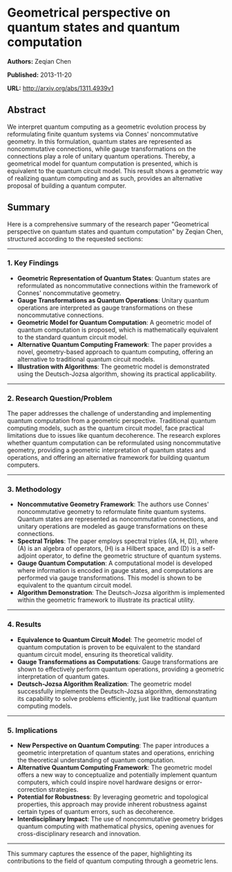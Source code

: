 # Geometrical perspective on quantum states and quantum computation

**Authors:** Zeqian Chen

**Published:** 2013-11-20

**URL:** http://arxiv.org/abs/1311.4939v1

## Abstract

We interpret quantum computing as a geometric evolution process by
reformulating finite quantum systems via Connes' noncommutative geometry. In
this formulation, quantum states are represented as noncommutative connections,
while gauge transformations on the connections play a role of unitary quantum
operations. Thereby, a geometrical model for quantum computation is presented,
which is equivalent to the quantum circuit model. This result shows a geometric
way of realizing quantum computing and as such, provides an alternative
proposal of building a quantum computer.

## Summary

Here is a comprehensive summary of the research paper "Geometrical perspective on quantum states and quantum computation" by Zeqian Chen, structured according to the requested sections:

---

### 1. Key Findings
- **Geometric Representation of Quantum States**: Quantum states are reformulated as noncommutative connections within the framework of Connes' noncommutative geometry.
- **Gauge Transformations as Quantum Operations**: Unitary quantum operations are interpreted as gauge transformations on these noncommutative connections.
- **Geometric Model for Quantum Computation**: A geometric model of quantum computation is proposed, which is mathematically equivalent to the standard quantum circuit model.
- **Alternative Quantum Computing Framework**: The paper provides a novel, geometry-based approach to quantum computing, offering an alternative to traditional quantum circuit models.
- **Illustration with Algorithms**: The geometric model is demonstrated using the Deutsch-Jozsa algorithm, showing its practical applicability.

---

### 2. Research Question/Problem
The paper addresses the challenge of understanding and implementing quantum computation from a geometric perspective. Traditional quantum computing models, such as the quantum circuit model, face practical limitations due to issues like quantum decoherence. The research explores whether quantum computation can be reformulated using noncommutative geometry, providing a geometric interpretation of quantum states and operations, and offering an alternative framework for building quantum computers.

---

### 3. Methodology
- **Noncommutative Geometry Framework**: The authors use Connes' noncommutative geometry to reformulate finite quantum systems. Quantum states are represented as noncommutative connections, and unitary operations are modeled as gauge transformations on these connections.
- **Spectral Triples**: The paper employs spectral triples \((A, H, D)\), where \(A\) is an algebra of operators, \(H\) is a Hilbert space, and \(D\) is a self-adjoint operator, to define the geometric structure of quantum systems.
- **Gauge Quantum Computation**: A computational model is developed where information is encoded in gauge states, and computations are performed via gauge transformations. This model is shown to be equivalent to the quantum circuit model.
- **Algorithm Demonstration**: The Deutsch-Jozsa algorithm is implemented within the geometric framework to illustrate its practical utility.

---

### 4. Results
- **Equivalence to Quantum Circuit Model**: The geometric model of quantum computation is proven to be equivalent to the standard quantum circuit model, ensuring its theoretical validity.
- **Gauge Transformations as Computations**: Gauge transformations are shown to effectively perform quantum operations, providing a geometric interpretation of quantum gates.
- **Deutsch-Jozsa Algorithm Realization**: The geometric model successfully implements the Deutsch-Jozsa algorithm, demonstrating its capability to solve problems efficiently, just like traditional quantum computing models.

---

### 5. Implications
- **New Perspective on Quantum Computing**: The paper introduces a geometric interpretation of quantum states and operations, enriching the theoretical understanding of quantum computation.
- **Alternative Quantum Computing Framework**: The geometric model offers a new way to conceptualize and potentially implement quantum computers, which could inspire novel hardware designs or error-correction strategies.
- **Potential for Robustness**: By leveraging geometric and topological properties, this approach may provide inherent robustness against certain types of quantum errors, such as decoherence.
- **Interdisciplinary Impact**: The use of noncommutative geometry bridges quantum computing with mathematical physics, opening avenues for cross-disciplinary research and innovation.

---

This summary captures the essence of the paper, highlighting its contributions to the field of quantum computing through a geometric lens.

